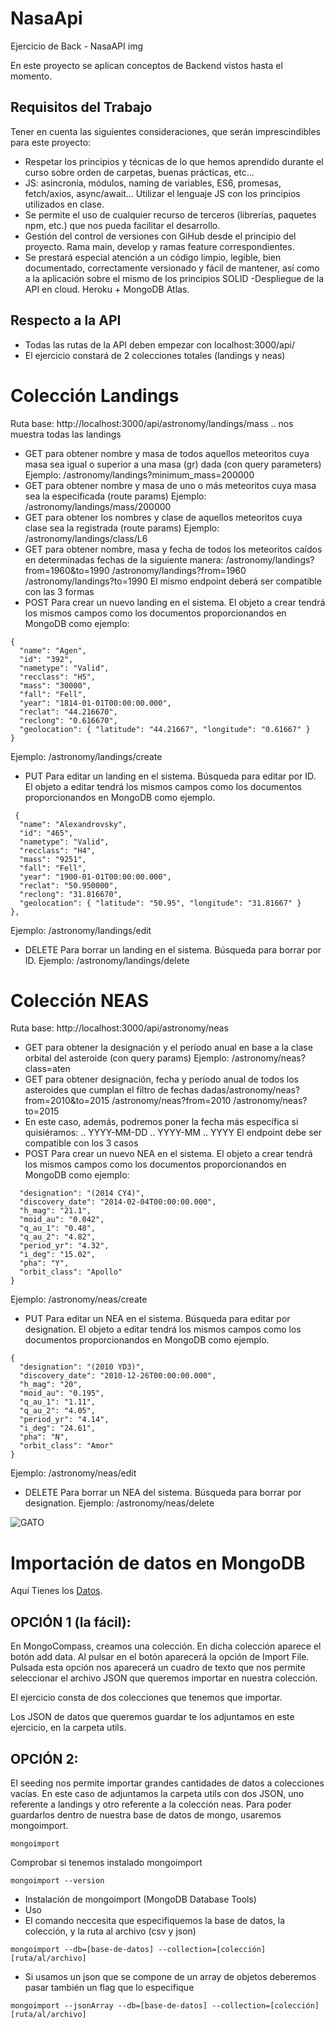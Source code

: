 # NasaApi

Ejercicio de Back - NasaAPI
img

En este proyecto se aplican conceptos de Backend vistos hasta el momento. 

## Requisitos del Trabajo
Tener en cuenta las siguientes consideraciones, que serán imprescindibles para este proyecto:

- Respetar los principios y técnicas de lo que hemos aprendido durante el curso sobre orden de carpetas, buenas prácticas, etc...
- JS: asincronía, módulos, naming de variables, ES6, promesas, fetch/axios, async/await... Utilizar el lenguaje JS con los principios utilizados en clase.
- Se permite el uso de cualquier recurso de terceros (librerías, paquetes npm, etc.) que nos pueda facilitar el desarrollo.
- Gestión del control de versiones con GiHub desde el principio del proyecto. Rama main, develop y ramas feature correspondientes.
- Se prestará especial atención a un código limpio, legible, bien documentado, correctamente versionado y fácil de mantener, así como a la aplicación sobre   el mismo de los principios SOLID
-Despliegue de la API en cloud. Heroku + MongoDB Atlas.

## Respecto a la API
- Todas las rutas de la API deben empezar con localhost:3000/api/
- El ejercicio constará de 2 colecciones totales (landings y neas)

# Colección Landings
Ruta base: http://localhost:3000/api/astronomy/landings/mass .. nos muestra todas las landings

- GET para obtener nombre y masa de todos aquellos meteoritos cuya masa sea igual o superior a una masa (gr) dada (con query parameters)​
Ejemplo: /astronomy/landings?minimum_mass=200000
- GET para obtener nombre y masa de uno o más meteoritos cuya masa sea la especificada (route params)
Ejemplo: /astronomy/landings/mass/200000
- GET para obtener los nombres y clase de aquellos meteoritos cuya clase sea la registrada (route params)
Ejemplo: /astronomy/landings/class/L6
- GET para obtener nombre, masa y fecha de todos los meteoritos caídos en determinadas fechas de la siguiente manera:
/astronomy/landings?from=1960&to=1990
/astronomy/landings?from=1960
/astronomy/landings?to=1990
El mismo endpoint deberá ser compatible con las 3 formas
- POST Para crear un nuevo landing en el sistema. El objeto a crear tendrá los mismos campos como los documentos proporcionandos en MongoDB como ejemplo:

```
{
  "name": "Agen",
  "id": "392",
  "nametype": "Valid",
  "recclass": "H5",
  "mass": "30000",
  "fall": "Fell",
  "year": "1814-01-01T00:00:00.000",
  "reclat": "44.216670",
  "reclong": "0.616670",
  "geolocation": { "latitude": "44.21667", "longitude": "0.61667" }
}
```
Ejemplo: /astronomy/landings/create
- PUT Para editar un landing en el sistema. Búsqueda para editar por ID. El objeto a editar tendrá los mismos campos como los documentos proporcionandos en MongoDB como ejemplo.

```
 {
  "name": "Alexandrovsky",
  "id": "465",
  "nametype": "Valid",
  "recclass": "H4",
  "mass": "9251",
  "fall": "Fell",
  "year": "1900-01-01T00:00:00.000",
  "reclat": "50.950000",
  "reclong": "31.816670",
  "geolocation": { "latitude": "50.95", "longitude": "31.81667" }
},
```
Ejemplo: /astronomy/landings/edit
- DELETE Para borrar un landing en el sistema. Búsqueda para borrar por ID.
Ejemplo: /astronomy/landings/delete

# Colección NEAS

Ruta base: http://localhost:3000/api/astronomy/neas​

- GET para obtener la designación y el período anual en base a la clase orbital del asteroide (con query params)​
Ejemplo: /astronomy/neas?class=aten​
- GET para obtener designación, fecha y período anual de todos los asteroides que cumplan el filtro de fechas dadas​
/astronomy/neas?from=2010&to=2015
/astronomy/neas?from=2010
/astronomy/neas?to=2015
- En este caso, además, podremos poner la fecha más específica si quisiéramos:
.. YYYY-MM-DD
.. YYYY-MM
.. YYYY
El endpoint debe ser compatible con los 3 casos
- POST Para crear un nuevo NEA en el sistema. El objeto a crear tendrá los mismos campos como los documentos proporcionandos en MongoDB como ejemplo:
```  {
  "designation": "(2014 CY4)",
  "discovery_date": "2014-02-04T00:00:00.000",
  "h_mag": "21.1",
  "moid_au": "0.042",
  "q_au_1": "0.48",
  "q_au_2": "4.82",
  "period_yr": "4.32",
  "i_deg": "15.02",
  "pha": "Y",
  "orbit_class": "Apollo"
}
```
Ejemplo: /astronomy/neas/create
- PUT Para editar un NEA en el sistema. Búsqueda para editar por designation. El objeto a editar tendrá los mismos campos como los documentos proporcionandos en MongoDB como ejemplo.

```
{
  "designation": "(2010 YD3)",
  "discovery_date": "2010-12-26T00:00:00.000",
  "h_mag": "20",
  "moid_au": "0.195",
  "q_au_1": "1.11",
  "q_au_2": "4.05",
  "period_yr": "4.14",
  "i_deg": "24.61",
  "pha": "N",
  "orbit_class": "Amor"
}
```
Ejemplo: /astronomy/neas/edit
- DELETE Para borrar un NEA del sistema. Búsqueda para borrar por designation.
Ejemplo: /astronomy/neas/delete

![GATO](https://github.com/TheBridge-FullStackDeveloper/temario_fullstack_FT_feb22/raw/master/assets/back/ejercicioNasa/nasa.jpg)

# Importación de datos en MongoDB

Aquí Tienes los [Datos](https://github.com/TheBridge-FullStackDeveloper/temario_fullstack_FT_feb22/tree/master/utils/ejercicioNasa).

## OPCIÓN 1 (la fácil):

En MongoCompass, creamos una colección. En dicha colección aparece el botón add data. Al pulsar en el botón aparecerá la opción de Import File. Pulsada esta opción nos aparecerá un cuadro de texto que nos permite seleccionar el archivo JSON que queremos importar en nuestra colección.

El ejercicio consta de dos colecciones que tenemos que importar.

Los JSON de datos que queremos guardar te los adjuntamos en este ejercicio, en la carpeta utils.

## OPCIÓN 2:

El seeding nos permite importar grandes cantidades de datos a colecciones vacías. En este caso de adjuntamos la carpeta utils con dos JSON, uno referente a landings y otro referente a la colección neas. Para poder guardarlos dentro de nuestra base de datos de mongo, usaremos mongoimport.
```
mongoimport
```

Comprobar si tenemos instalado mongoimport

```
mongoimport --version
```

- Instalación de mongoimport (MongoDB Database Tools)
- Uso
- El comando neccesita que especifiquemos la base de datos, la colección, y la ruta al archivo (csv y json)
```
mongoimport --db=[base-de-datos] --collection=[colección] [ruta/al/archivo]
```
- Si usamos un json que se compone de un array de objetos deberemos pasar también un flag que lo especifique
```
mongoimport --jsonArray --db=[base-de-datos] --collection=[colección] [ruta/al/archivo]
```

